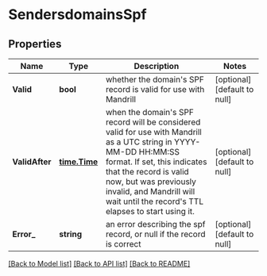 # SendersdomainsSpf

## Properties
Name | Type | Description | Notes
------------ | ------------- | ------------- | -------------
**Valid** | **bool** | whether the domain&#39;s SPF record is valid for use with Mandrill | [optional] [default to null]
**ValidAfter** | [**time.Time**](time.Time.md) | when the domain&#39;s SPF record will be considered valid for use with Mandrill as a UTC string in YYYY-MM-DD HH:MM:SS format. If set, this indicates that the record is valid now, but was previously invalid, and Mandrill will wait until the record&#39;s TTL elapses to start using it. | [optional] [default to null]
**Error_** | **string** | an error describing the spf record, or null if the record is correct | [optional] [default to null]

[[Back to Model list]](../README.md#documentation-for-models) [[Back to API list]](../README.md#documentation-for-api-endpoints) [[Back to README]](../README.md)


